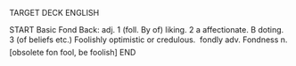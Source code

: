 TARGET DECK
ENGLISH

START
Basic
Fond
Back: adj. 1 (foll. By of) liking. 2 a affectionate. B doting. 3 (of beliefs etc.) Foolishly optimistic or credulous.  fondly adv. Fondness n. [obsolete fon fool, be foolish]
END
